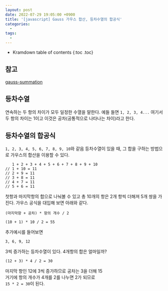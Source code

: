 ```yaml
---
layout: post
date: 2022-07-29 19:05:00 +0900
title: '[javascript] Gauss 가우스 합산, 등차수열의 합공식'
categories:
  -
tags:
  -
---
```


* Kramdown table of contents
{:toc .toc}

## 참고

[gauss-summation](https://letstalkscience.ca/educational-resources/backgrounders/gauss-summation)


## 등차수열

연속하는 두 항의 차이가 모두 일정한 수열을 말한다. 예들 들면 `1, 2, 3, 4...` 여기서 두 항의 차이는 1이고 이것은 공차(공통적으로 나타나는 차이)라고 한다. 

## 등차수열의 합공식

`1, 2, 3, 4, 5, 6, 7, 8, 9, 10`와 같음 등차수열이 있을 때, 그 합을 구하는 방법으로 가우스의 합산을 이용할 수 있다. 

```
   1 + 2 + 3 + 4 + 5 + 6 + 7 + 8 + 9 + 10
// 1 + 10 = 11
// 2 + 9 = 11
// 3 + 8 = 11
// 4 + 7 = 11
// 5 + 6 = 11
```

첫항과 마지막항의 합으로 나눠볼 수 있고 총 10개의 항은 2개 항씩 더해져 5개 쌍을 가진다. 가우스 공식을 대입해 보면 아래와 같다.

`(마지막항 + 공차) * 항의 개수 / 2`  

`(10 + 1) * 10 / 2 = 55`

추가예시를 들어보면

```
3, 6, 9, 12
```
3씩 증가하는 등차수열이 있다. 4개항의 합은 얼마일까?

```
(12 + 3) * 4 / 2 = 30
```

마지막 항인 12에 3씩 증가하므로 공차는 3을 더해 15  
거기에 항의 개수가 4개를 2를 나누면 2가 되므로  
`15 * 2 = 30`이 된다. 




